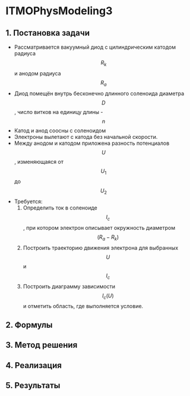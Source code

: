 # ITMOPhysModeling3

## 1. Постановка задачи
- Рассматривается вакуумный диод с цилиндрическим катодом радиуса $$R_k$$ и анодом радиуса $$R_a$$
- Диод помещён внутрь бесконечно длинного соленоида диаметра $$D$$, число витков на единицу длины - $$n$$
- Катод и анод соосны с соленоидом
- Электроны вылетают с катода без начальной скорости.
- Между анодом и катодом приложена разность потенциалов $$U$$, изменяющаяся от $$U_1$$ до $$U_2$$
- Требуется:
    1) Определить ток в соленоиде $$I_c$$, при котором электрон описывает окружность диаметром $$(R_a - R_k)$$
    2) Построить траекторию движения электрона для выбранных $$U$$ и $$I_c$$
    3) Построить диаграмму зависимости $$I_c(U)$$ и отметить область, где выполняется условие.

## 2. Формулы

## 3. Метод решения

## 4. Реализация

## 5. Результаты
